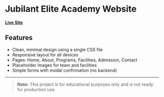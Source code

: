 # Jubilant Elite Academy Website

**[Live Site](https://your-live-site-link-here)**

## Features
- Clean, minimal design using a single CSS file
- Responsive layout for all devices
- Pages: Home, About, Programs, Facilities, Admission, Contact
- Placeholder images for team and facilities
- Simple forms with modal confirmation (no backend)

---

> **Note:** This project is for educational purposes only and is not ready for production use. 